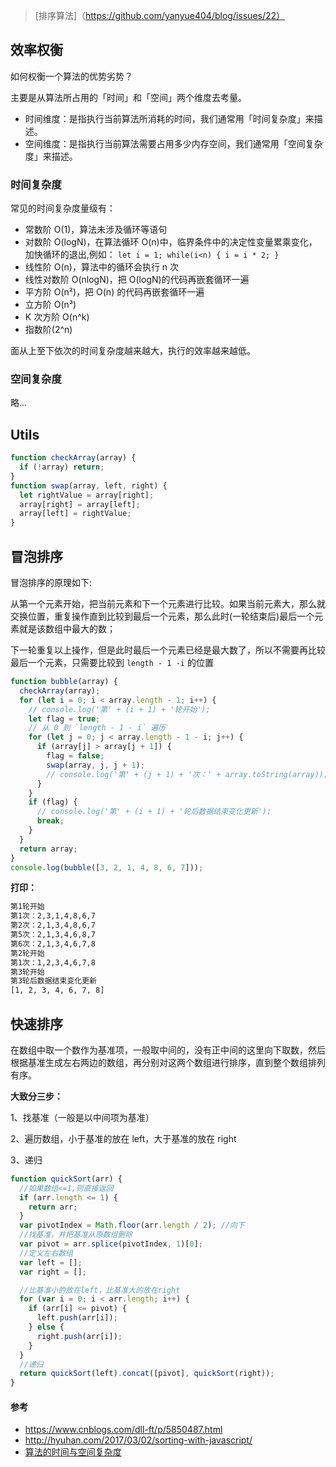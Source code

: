 > [排序算法]（https://github.com/yanyue404/blog/issues/22）

## 效率权衡

如何权衡一个算法的优势劣势？

主要是从算法所占用的「时间」和「空间」两个维度去考量。

- 时间维度：是指执行当前算法所消耗的时间，我们通常用「时间复杂度」来描述。
- 空间维度：是指执行当前算法需要占用多少内存空间，我们通常用「空间复杂度」来描述。

### 时间复杂度

常见的时间复杂度量级有：

- 常数阶 O(1)，算法未涉及循环等语句
- 对数阶 O(logN)，在算法循环 O(n)中，临界条件中的决定性变量累乘变化，加快循环的退出,例如： `let i = 1; while(i<n) { i = i * 2; }`
- 线性阶 O(n)，算法中的循环会执行 n 次
- 线性对数阶 O(nlogN)，把 O(logN)的代码再嵌套循环一遍
- 平方阶 O(n²)，把 O(n) 的代码再嵌套循环一遍
- 立方阶 O(n³)
- K 次方阶 O(n^k)
- 指数阶(2^n)

面从上至下依次的时间复杂度越来越大，执行的效率越来越低。

### 空间复杂度

略...

## Utils

```js
function checkArray(array) {
  if (!array) return;
}
function swap(array, left, right) {
  let rightValue = array[right];
  array[right] = array[left];
  array[left] = rightValue;
}
```

## 冒泡排序

冒泡排序的原理如下:

从第一个元素开始，把当前元素和下一个元素进行比较。如果当前元素大，那么就交换位置，重复操作直到比较到最后一个元素，那么此时(一轮结束后)最后一个元素就是该数组中最大的数；

下一轮重复以上操作，但是此时最后一个元素已经是最大数了，所以不需要再比较最后一个元素，只需要比较到 `length - 1 -i` 的位置

```js
function bubble(array) {
  checkArray(array);
  for (let i = 0; i < array.length - 1; i++) {
    // console.log('第' + (i + 1) + '轮开始');
    let flag = true;
    // 从 0 到 `length - 1 - i` 遍历
    for (let j = 0; j < array.length - 1 - i; j++) {
      if (array[j] > array[j + 1]) {
        flag = false;
        swap(array, j, j + 1);
        // console.log('第' + (j + 1) + '次：' + array.toString(array));
      }
    }
    if (flag) {
      // console.log('第' + (i + 1) + '轮后数据结束变化更新');
      break;
    }
  }
  return array;
}
console.log(bubble([3, 2, 1, 4, 8, 6, 7]));
```

**打印：**

```bash
第1轮开始
第1次：2,3,1,4,8,6,7
第2次：2,1,3,4,8,6,7
第5次：2,1,3,4,6,8,7
第6次：2,1,3,4,6,7,8
第2轮开始
第1次：1,2,3,4,6,7,8
第3轮开始
第3轮后数据结束变化更新
[1, 2, 3, 4, 6, 7, 8]
```

## 快速排序

在数组中取一个数作为基准项，一般取中间的，没有正中间的这里向下取数，然后根据基准生成左右两边的数组，再分别对这两个数组进行排序，直到整个数组排列有序。

**大致分三步：**

1、找基准（一般是以中间项为基准）

2、遍历数组，小于基准的放在 left，大于基准的放在 right

3、递归

```js
function quickSort(arr) {
  //如果数组<=1,则直接返回
  if (arr.length <= 1) {
    return arr;
  }
  var pivotIndex = Math.floor(arr.length / 2); //向下
  //找基准，并把基准从原数组删除
  var pivot = arr.splice(pivotIndex, 1)[0];
  //定义左右数组
  var left = [];
  var right = [];

  //比基准小的放在left，比基准大的放在right
  for (var i = 0; i < arr.length; i++) {
    if (arr[i] <= pivot) {
      left.push(arr[i]);
    } else {
      right.push(arr[i]);
    }
  }
  //递归
  return quickSort(left).concat([pivot], quickSort(right));
}
```

#### 参考

- https://www.cnblogs.com/dll-ft/p/5850487.html
- http://hyuhan.com/2017/03/02/sorting-with-javascript/
- [算法的时间与空间复杂度](https://zhuanlan.zhihu.com/p/50479555)
